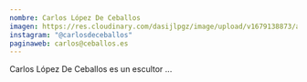 ```yaml
---
nombre: Carlos López De Ceballos
imagen: https://res.cloudinary.com/dasijlpgz/image/upload/v1679138873/artistas/Carlos%20L%C3%B3pez%20de%20Ceballos/foto_negra.jpg
instagram: "@carlosdeceballos"
paginaweb: carlos@ceballos.es
---
```

C﻿arlos López De Ceballos es un escultor ...